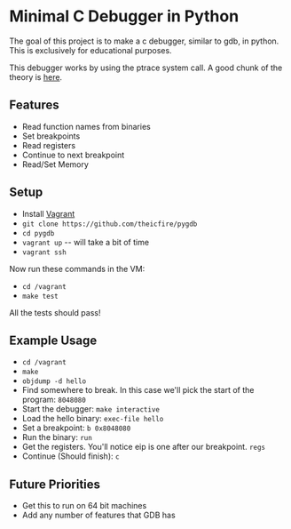 # Minimal C Debugger in Python

The goal of this project is to make a c debugger, similar to gdb, in python. This is exclusively for educational purposes.

This debugger works by using the ptrace system call. A good chunk of the theory is [here](http://eli.thegreenplace.net/2011/01/23/how-debuggers-work-part-1/).



## Features
* Read function names from binaries
* Set breakpoints
* Read registers
* Continue to next breakpoint
* Read/Set Memory

## Setup
* Install [Vagrant](https://www.vagrantup.com/)
* `git clone https://github.com/theicfire/pygdb`
* `cd pygdb`
* `vagrant up` -- will take a bit of time
* `vagrant ssh`

Now run these commands in the VM:

* `cd /vagrant`
* `make test`

All the tests should pass!

## Example Usage
* `cd /vagrant`
* `make`
* `objdump -d hello`
* Find somewhere to break. In this case we'll pick the start of the program: `8048080`
* Start the debugger: `make interactive`
* Load the hello binary: `exec-file hello`
* Set a breakpoint: `b 0x8048080`
* Run the binary: `run`
* Get the registers. You'll notice eip is one after our breakpoint. `regs`
* Continue (Should finish): `c`

## Future Priorities
* Get this to run on 64 bit machines
* Add any number of features that GDB has
